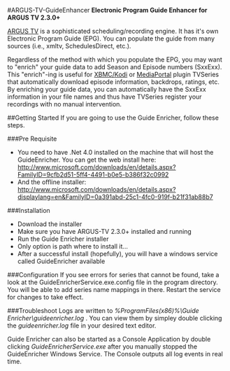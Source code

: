 #ARGUS-TV-GuideEnhancer
**Electronic Program Guide Enhancer for ARGUS TV 2.3.0+**

[ARGUS TV](http://http://www.argus-tv.com/ "ARGUS TV") is a sophisticated scheduling/recording engine. It has it's own Electronic Program Guide (EPG). You can populate the guide from many sources (i.e., xmltv, SchedulesDirect, etc.).

Regardless of the method with which you populate the EPG, you may want to "enrich" your guide data to add Season and Episode numbers (SxxExx). This "enrich"-ing is useful for [XBMC/Kodi](http://www.kodi.tv "Kodi") or [MediaPortal](http://www.team-mediaportal.com/ "") plugin TVSeries that automatically download episode information, backdrops, ratings, etc. By enriching your guide data, you can automatically have the SxxExx information in your file names and thus have TVSeries register your recordings with no manual intervention.

##Getting Started
If you are going to use the Guide Enricher, follow these steps.

###Pre Requisite
- You need to have .Net 4.0 installed on the machine that will host the GuideEnricher. You can get the web install here: http://www.microsoft.com/downloads/en/details.aspx?FamilyID=9cfb2d51-5ff4-4491-b0e5-b386f32c0992
- And the offline installer: http://www.microsoft.com/downloads/en/details.aspx?displaylang=en&FamilyID=0a391abd-25c1-4fc0-919f-b21f31ab88b7

###Installation
- Download the installer
- Make sure you have ARGUS-TV 2.3.0+ installed and running
- Run the Guide Enricher installer
- Only option is path where to install it...
- After a successful install (hopefully), you will have a windows service called GuideEnricher available

###Configuration
If you see errors for series that cannot be found, take a look at the GuideEnricherService.exe.config file in the program directory. You will be able to add series name mappings in there. Restart the service for changes to take effect.

###Troubleshoot
Logs are written to *%ProgramFiles(x86)%\Guide Enricher\guideenricher.log* . You can view them by simpley double clicking the *guideenricher.log* file in your desired text editor.

Guide Enricher can also be started as a Console Application by double clicking *GuideEnricherService.exe* after you manually stopped the GuideEnricher Windows Service. The Console outputs all log events in real time.

